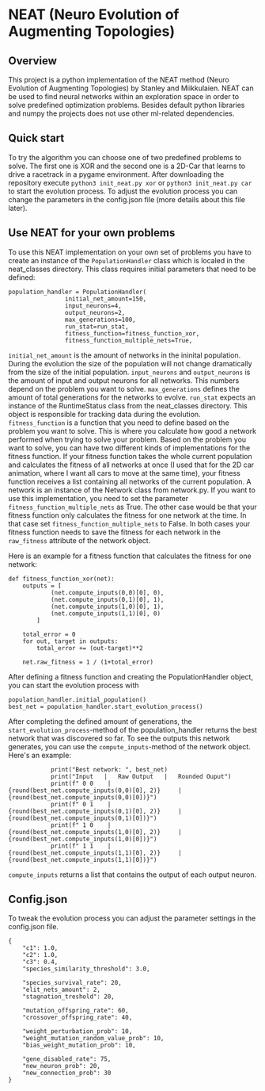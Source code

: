 # NEAT (Neuro Evolution of Augmenting Topologies)

## Overview
This project is a python implementation of the NEAT method (Neuro Evolution of Augmenting Topologies) by Stanley and Miikkulaien. NEAT can be used to find neural networks within an exploration space in order to solve predefined optimization problems. Besides default python libraries and numpy the projects does not use other ml-related dependencies.

## Quick start
To try the algorithm you can choose one of two predefined problems to solve. The first one is XOR and the second one is a 2D-Car that learns to drive a racetrack in a pygame environment. After downloading the repository execute `python3 init_neat.py xor` or `python3 init_neat.py car` to start the evolution process. To adjust the evolution process you can change the parameters in the config.json file (more details about this file later).

## Use NEAT for your own problems
To use this NEAT implementation on your own set of problems you have to create an instance of the `PopulationHandler` class which is localed in the neat_classes directory. This class requires initial parameters that need to be defined:

```
population_handler = PopulationHandler(
                initial_net_amount=150,
                input_neurons=4,
                output_neurons=2,
                max_generations=100,
                run_stat=run_stat,
                fitness_function=fitness_function_xor,
                fitness_function_multiple_nets=True,
```

`initial_net_amount` is the amount of networks in the ininital population. During the evolution the size of the population will not change dramatically from the size of the initial population.
`input_neurons` and `output_neurons` is the amount of input and output neurons for all networks. This numbers depend on the problem you want to solve.
`max_generations` defines the amount of total generations for the networks to evolve.
`run_stat` expects an instance of the RuntimeStatus class from the neat_classes directory. This object is responsible for tracking data during the evolution.
`fitness_function` is a function that you need to define based on the problem you want to solve. This is where you calculate how good a network performed when trying to solve your problem. Based on the problem you want to solve, you can have two different kinds of implementations for the fitness function. If your fitness function takes the whole current population and calculates the fitness of all networks at once (I used that for the 2D car animation, where I want all cars to move at the same time), your fitness function receives a list containing all networks of the current population. A network is an instance of the Network class from network.py. If you want to use this implementation, you need to set the parameter `fitness_function_multiple_nets` as True. The other case would be that your fitness function only calculates the fitness for one network at the time. In that case set `fitness_function_multiple_nets` to False. In both cases your fitness function needs to save the fitness for each network in the `raw_fitness` attribute of the network object.

Here is an example for a fitness function that calculates the fitness for one network:
```
def fitness_function_xor(net):
    outputs = [
            (net.compute_inputs(0,0)[0], 0), 
            (net.compute_inputs(0,1)[0], 1),
            (net.compute_inputs(1,0)[0], 1),
            (net.compute_inputs(1,1)[0], 0)
        ]

    total_error = 0
    for out, target in outputs:
        total_error += (out-target)**2

    net.raw_fitness = 1 / (1+total_error)
```

After defining a fitness function and creating the PopulationHandler object, you can start the evolution process with
```
population_handler.initial_population()
best_net = population_handler.start_evolution_process()
```

After completing the defined amount of generations, the `start_evolution_process`-method of the population_handler returns the best network that was discovered so far. To see the outputs this network generates, you can use the `compute_inputs`-method of the network object. Here's an example:
```
            print("Best network: ", best_net)
            print("Input   |   Raw Output   |   Rounded Ouput")
            print(f" 0 0    |       {round(best_net.compute_inputs(0,0)[0], 2)}     |   {round(best_net.compute_inputs(0,0)[0])}")
            print(f" 0 1    |       {round(best_net.compute_inputs(0,1)[0], 2)}     |   {round(best_net.compute_inputs(0,1)[0])}")
            print(f" 1 0    |       {round(best_net.compute_inputs(1,0)[0], 2)}     |   {round(best_net.compute_inputs(1,0)[0])}")
            print(f" 1 1    |       {round(best_net.compute_inputs(1,1)[0], 2)}     |   {round(best_net.compute_inputs(1,1)[0])}")
```

`compute_inputs` returns a list that contains the output of each output neuron.


## Config.json
To tweak the evolution process you can adjust the parameter settings in the config.json file.
```
{
    "c1": 1.0,
    "c2": 1.0,
    "c3": 0.4,
    "species_similarity_threshold": 3.0,

    "species_survival_rate": 20,
    "elit_nets_amount": 2,
    "stagnation_treshold": 20,

    "mutation_offspring_rate": 60,
    "crossover_offspring_rate": 40,

    "weight_perturbation_prob": 10,
    "weight_mutation_random_value_prob": 10,
    "bias_weight_mutation_prob": 10,
    
    "gene_disabled_rate": 75,
    "new_neuron_prob": 20,
    "new_connection_prob": 30
}
```

